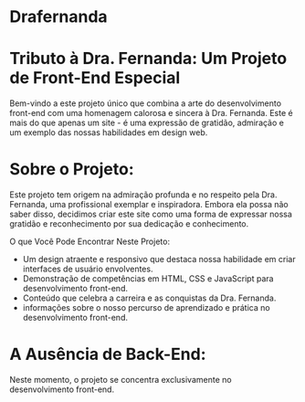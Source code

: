 # Drafernanda

# Tributo à Dra. Fernanda: Um Projeto de Front-End Especial

Bem-vindo a este projeto único que combina a arte do desenvolvimento front-end com uma homenagem calorosa e sincera à Dra. Fernanda. Este é mais do que apenas um site - é uma expressão de gratidão, admiração e um exemplo das nossas habilidades em design web.

# Sobre o Projeto:
Este projeto tem origem na admiração profunda e no respeito pela Dra. Fernanda, uma profissional exemplar e inspiradora. Embora ela possa não saber disso, decidimos criar este site como uma forma de expressar nossa gratidão e reconhecimento por sua dedicação e conhecimento.

O que Você Pode Encontrar Neste Projeto:

* Um design atraente e responsivo que destaca nossa habilidade em criar interfaces de usuário envolventes.
* Demonstração de competências em HTML, CSS e JavaScript para desenvolvimento front-end.
* Conteúdo que celebra a carreira e as conquistas da Dra. Fernanda.
* informações sobre o nosso percurso de aprendizado e prática no desenvolvimento front-end.

# A Ausência de Back-End:
Neste momento, o projeto se concentra exclusivamente no desenvolvimento front-end.
